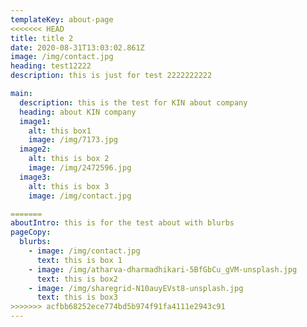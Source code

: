 ```yaml
---
templateKey: about-page
<<<<<<< HEAD
title: title 2
date: 2020-08-31T13:03:02.861Z
image: /img/contact.jpg
heading: test12222
description: this is just for test 2222222222

main:
  description: this is the test for KIN about company
  heading: about KIN company
  image1:
    alt: this box1
    image: /img/7173.jpg
  image2:
    alt: this is box 2
    image: /img/2472596.jpg
  image3:
    alt: this is box 3
    image: /img/contact.jpg

=======
aboutIntro: this is for the test about with blurbs
pageCopy:
  blurbs:
    - image: /img/contact.jpg
      text: this is box 1
    - image: /img/atharva-dharmadhikari-5BfGbCu_gVM-unsplash.jpg
      text: this is box2
    - image: /img/sharegrid-N10auyEVst8-unsplash.jpg
      text: this is box3
>>>>>>> acfbb68252ece774bd5b974f91fa4111e2943c91
---
```


